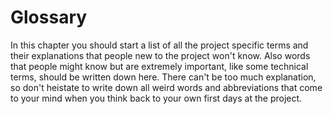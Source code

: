 # Glossary

In this chapter you should start a list of all the project specific terms and their explanations that people new to the project won't know. Also words that people might know but are extremely important, like some technical terms, should be written down here. There can't be too much explanation, so don't heistate to write down all weird words and abbreviations that come to your mind when you think back to your own first days at the project.
